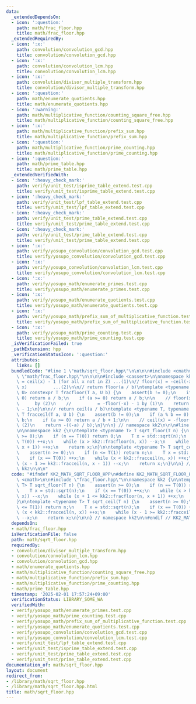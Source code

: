 ```yaml
---
data:
  _extendedDependsOn:
  - icon: ':question:'
    path: math/frac_floor.hpp
    title: math/frac_floor.hpp
  _extendedRequiredBy:
  - icon: ':x:'
    path: convolution/convolution_gcd.hpp
    title: convolution/convolution_gcd.hpp
  - icon: ':x:'
    path: convolution/convolution_lcm.hpp
    title: convolution/convolution_lcm.hpp
  - icon: ':x:'
    path: convolution/divisor_multiple_transform.hpp
    title: convolution/divisor_multiple_transform.hpp
  - icon: ':question:'
    path: math/enumerate_quotients.hpp
    title: math/enumerate_quotients.hpp
  - icon: ':warning:'
    path: math/multiplicative_function/counting_square_free.hpp
    title: math/multiplicative_function/counting_square_free.hpp
  - icon: ':x:'
    path: math/multiplicative_function/prefix_sum.hpp
    title: math/multiplicative_function/prefix_sum.hpp
  - icon: ':question:'
    path: math/multiplicative_function/prime_counting.hpp
    title: math/multiplicative_function/prime_counting.hpp
  - icon: ':question:'
    path: math/prime_table.hpp
    title: math/prime_table.hpp
  _extendedVerifiedWith:
  - icon: ':heavy_check_mark:'
    path: verify/unit_test/isprime_table_extend.test.cpp
    title: verify/unit_test/isprime_table_extend.test.cpp
  - icon: ':heavy_check_mark:'
    path: verify/unit_test/lpf_table_extend.test.cpp
    title: verify/unit_test/lpf_table_extend.test.cpp
  - icon: ':heavy_check_mark:'
    path: verify/unit_test/prime_table_extend.test.cpp
    title: verify/unit_test/prime_table_extend.test.cpp
  - icon: ':heavy_check_mark:'
    path: verify/unit_test/prime_table_extend.test.cpp
    title: verify/unit_test/prime_table_extend.test.cpp
  - icon: ':x:'
    path: verify/yosupo_convolution/convolution_gcd.test.cpp
    title: verify/yosupo_convolution/convolution_gcd.test.cpp
  - icon: ':x:'
    path: verify/yosupo_convolution/convolution_lcm.test.cpp
    title: verify/yosupo_convolution/convolution_lcm.test.cpp
  - icon: ':x:'
    path: verify/yosupo_math/enumerate_primes.test.cpp
    title: verify/yosupo_math/enumerate_primes.test.cpp
  - icon: ':x:'
    path: verify/yosupo_math/enumerate_quotients.test.cpp
    title: verify/yosupo_math/enumerate_quotients.test.cpp
  - icon: ':x:'
    path: verify/yosupo_math/prefix_sum_of_multiplicative_function.test.cpp
    title: verify/yosupo_math/prefix_sum_of_multiplicative_function.test.cpp
  - icon: ':x:'
    path: verify/yosupo_math/prime_counting.test.cpp
    title: verify/yosupo_math/prime_counting.test.cpp
  _isVerificationFailed: true
  _pathExtension: hpp
  _verificationStatusIcon: ':question:'
  attributes:
    links: []
  bundledCode: "#line 1 \"math/sqrt_floor.hpp\"\n\n\n\n#include <cmath>\n\n#line 1\
    \ \"math/frac_floor.hpp\"\n\n\n\n#include <cassert>\n\nnamespace kk2 {\n\n// floor(x)\
    \ = ceil(x) - 1 (for all x not in Z) ...(1)\n// floor(x) = -ceil(-x)   (for all\
    \ x)          ...(2)\n\n// return floor(a / b)\ntemplate <typename T, typename\
    \ U> constexpr T fracfloor(T a, U b) {\n    assert(b != 0);\n    if (a % b ==\
    \ 0) return a / b;\n    if (a >= 0) return a / b;\n\n    // floor(x) = -ceil(-x)\
    \      by (2)\n    //          = -floor(-x) - 1 by (1)\n    return -((-a) / b)\
    \ - 1;\n}\n\n// return ceil(a / b)\ntemplate <typename T, typename U> constexpr\
    \ T fracceil(T a, U b) {\n    assert(b != 0);\n    if (a % b == 0) return a /\
    \ b;\n    if (a >= 0) return a / b + 1;\n\n    // ceil(x) = -floor(-x)      by\
    \ (2)\n    return -((-a) / b);\n}\n\n} // namespace kk2\n\n\n#line 7 \"math/sqrt_floor.hpp\"\
    \n\nnamespace kk2 {\n\ntemplate <typename T> T sqrt_floor(T n) {\n    assert(n\
    \ >= 0);\n    if (n == T(0)) return 0;\n    T x = std::sqrt(n);\n    if (x ==\
    \ T(0)) ++x;\n    while (x > kk2::fracfloor(n, x)) --x;\n    while (x + 1 <= kk2::fracfloor(n,\
    \ x + 1)) ++x;\n    return x;\n}\n\ntemplate <typename T> T sqrt_ceil(T n) {\n\
    \    assert(n >= 0);\n    if (n <= T(1)) return n;\n    T x = std::sqrt(n);\n\
    \    if (x == T(0)) ++x;\n    while (x < kk2::fracceil(n, x)) ++x;\n    while\
    \ (x - 1 >= kk2::fracceil(n, x - 1)) --x;\n    return x;\n}\n\n} // namespace\
    \ kk2\n\n\n"
  code: "#ifndef KK2_MATH_SQRT_FLOOR_HPP\n#define KK2_MATH_SQRT_FLOOR_HPP 1\n\n#include\
    \ <cmath>\n\n#include \"frac_floor.hpp\"\n\nnamespace kk2 {\n\ntemplate <typename\
    \ T> T sqrt_floor(T n) {\n    assert(n >= 0);\n    if (n == T(0)) return 0;\n\
    \    T x = std::sqrt(n);\n    if (x == T(0)) ++x;\n    while (x > kk2::fracfloor(n,\
    \ x)) --x;\n    while (x + 1 <= kk2::fracfloor(n, x + 1)) ++x;\n    return x;\n\
    }\n\ntemplate <typename T> T sqrt_ceil(T n) {\n    assert(n >= 0);\n    if (n\
    \ <= T(1)) return n;\n    T x = std::sqrt(n);\n    if (x == T(0)) ++x;\n    while\
    \ (x < kk2::fracceil(n, x)) ++x;\n    while (x - 1 >= kk2::fracceil(n, x - 1))\
    \ --x;\n    return x;\n}\n\n} // namespace kk2\n\n#endif // KK2_MATH_SQRT_FLOOR_HPP\n"
  dependsOn:
  - math/frac_floor.hpp
  isVerificationFile: false
  path: math/sqrt_floor.hpp
  requiredBy:
  - convolution/divisor_multiple_transform.hpp
  - convolution/convolution_lcm.hpp
  - convolution/convolution_gcd.hpp
  - math/enumerate_quotients.hpp
  - math/multiplicative_function/counting_square_free.hpp
  - math/multiplicative_function/prefix_sum.hpp
  - math/multiplicative_function/prime_counting.hpp
  - math/prime_table.hpp
  timestamp: '2025-02-01 17:57:24+09:00'
  verificationStatus: LIBRARY_SOME_WA
  verifiedWith:
  - verify/yosupo_math/enumerate_primes.test.cpp
  - verify/yosupo_math/prime_counting.test.cpp
  - verify/yosupo_math/prefix_sum_of_multiplicative_function.test.cpp
  - verify/yosupo_math/enumerate_quotients.test.cpp
  - verify/yosupo_convolution/convolution_gcd.test.cpp
  - verify/yosupo_convolution/convolution_lcm.test.cpp
  - verify/unit_test/lpf_table_extend.test.cpp
  - verify/unit_test/isprime_table_extend.test.cpp
  - verify/unit_test/prime_table_extend.test.cpp
  - verify/unit_test/prime_table_extend.test.cpp
documentation_of: math/sqrt_floor.hpp
layout: document
redirect_from:
- /library/math/sqrt_floor.hpp
- /library/math/sqrt_floor.hpp.html
title: math/sqrt_floor.hpp
---
```

